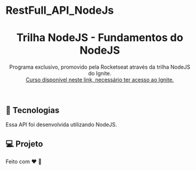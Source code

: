 # RestFull_API_NodeJs
<h1 align="center"> Trilha NodeJS - Fundamentos do NodeJS </h1>

<p align="center">
Programa exclusivo, promovido pela Rocketseat através da trilha NodeJS do Ignite. <br/>
<a href="https://app.rocketseat.com.br/ignite/node-js-2023">Curso disponível neste link, necessário ter acesso ao Ignite.</a>
</p>

<br>

## 🚀 Tecnologias

Essa API foi desenvolvida utilizando NodeJS.

## 💻 Projeto

Feito com ♥ :wave:
